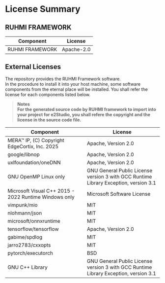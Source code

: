 
# License Summary

## RUHMI FRAMEWORK
|Component|License|
|---|---|
|RUHMI FRAMEWORK|Apache-2.0|


## External Licenses
The repository provides the RUHMI Framework software.  
In the procedure to install it into your host machine, some software components from the eternal place will be installed.
You shall refer the license for each components listed below.

> **Notes**  
> **For the generated source code by RUHMI framework to import into your project for e2Studio, you shall refere the copyright and the license in the source code file.**

|Component|License|
|---|---|
|MERA™ IP, (C) Copyright EdgeCortix, Inc. 2025|Apache, Version 2.0|
|google/libnop|Apache, Version 2.0|
|uxlfoundation/oneDNN|Apache, Version 2.0|
|GNU OpenMP Linux only|GNU General Public License version 3 with GCC Runtime Library Exception, version 3.1|
|Microsoft Visual C++ 2015 - 2022 Runtime Windows only |Microsoft Software License|
|vimpunk/mio|MIT|
|nlohmann/json|MIT|
|microsoft/onnxruntime|MIT|
|tensorflow/tensorflow|Apache, Version 2.0|
|gabime/spdlog|MIT|
|jarro2783/cxxopts|MIT|
|pytorch/executorch|BSD|
|GNU C++ Library|GNU General Public License version 3 with GCC Runtime Library Exception, version 3.1|

